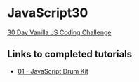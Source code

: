 # JavaScript30
[30 Day Vanilla JS Coding Challenge](https://javascript30.com/)

## Links to completed tutorials

* [01 - JavaScript Drum Kit](https://anton-paskanny.github.io/JavaScript30/01%20-%20JavaScript%20Drum%20Kit/)
